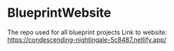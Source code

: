 # BlueprintWebsite
The repo used for all blueprint projects
Link to website:
https://condescending-nightingale-5c8487.netlify.app/
